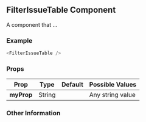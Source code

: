## FilterIssueTable Component
A component that ...

### Example

```js
<FilterIssueTable />
```

### Props

| Prop          | Type     | Default     | Possible Values
| ------------- | -------- | ----------- | ---------------------------------------------
| **myProp**    | String   |             | Any string value


### Other Information
